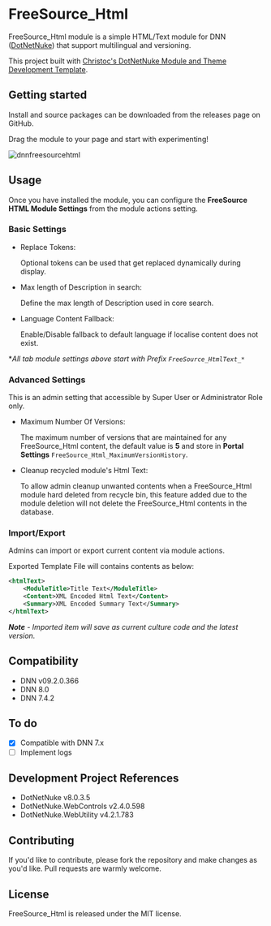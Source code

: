 FreeSource_Html
===============

FreeSource_Html module is a simple HTML/Text module for DNN ([DotNetNuke](https://github.com/dnnsoftware)) that support multilingual and versioning.

This project built with [Christoc's DotNetNuke Module and Theme Development Template](https://github.com/ChrisHammond/DNNTemplates).

Getting started
---------------

Install and source packages can be downloaded from the releases page on GitHub.

Drag the module to your page and start with experimenting!

![dnnfreesourcehtml](https://user-images.githubusercontent.com/3435332/44080166-cdfd13f0-9fdd-11e8-8b93-13f52fca6fc6.gif)

Usage
-----

Once you have installed the module, you can configure the **FreeSource HTML Module Settings** from the module actions setting.
		
### Basic Settings

* Replace Tokens:

  Optional tokens can be used that get replaced dynamically during display. 

* Max length of Description in search:

  Define the max length of Description used in core search.

* Language Content Fallback:

  Enable/Disable fallback to default language if localise content does not exist.

**All tab module settings above start with Prefix `FreeSource_HtmlText_*`*

### Advanced Settings

This is an admin setting that accessible by Super User or Administrator Role only.

* Maximum Number Of Versions: 

  The maximum number of versions that are maintained for any FreeSource_Html content, 
  the default value is **5** and store in **Portal Settings** `FreeSource_Html_MaximumVersionHistory`.


* Cleanup recycled module's Html Text: 

  To allow admin cleanup unwanted contents when a FreeSource_Html module hard deleted from recycle bin, this feature added due to the module deletion will not delete the FreeSource_Html contents in the database.

### Import/Export

Admins can import or export current content via module actions. 

Exported Template File will contains contents as below:

```xml
<htmlText>
	<ModuleTitle>Title Text</ModuleTitle>
	<Content>XML Encoded Html Text</Content>
	<Summary>XML Encoded Summary Text</Summary>
</htmlText>
```

***Note** - Imported item will save as current culture code and the latest version.*

Compatibility
-------------
- DNN v09.2.0.366
- DNN 8.0
- DNN 7.4.2

To do
-----

- [x] Compatible with DNN 7.x
- [ ] Implement logs

Development Project References
------------------------------
* DotNetNuke v8.0.3.5
* DotNetNuke.WebControls v2.4.0.598
* DotNetNuke.WebUtility v4.2.1.783

Contributing
------------

If you'd like to contribute, please fork the repository and make changes as you'd like. Pull requests are warmly welcome.

License
-------
FreeSource_Html is released under the MIT license.
